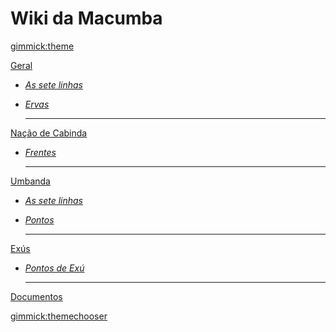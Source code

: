 # Wiki da Macumba

[gimmick:theme](cyborg)

[Geral]()

* [_As sete linhas_](UMBANDA.md)
* [_Ervas_](ERVAS.md)


  - - - -

[Nação de Cabinda]()

* [_Frentes_](frentes.md)

  - - - -

[Umbanda]()

* [_As sete linhas_](UMBANDA.md)
* [_Pontos_](pontos.md)


  - - - -

[Exús]()

* [_Pontos de Exú_](Pontos_de_Exu.md)


  - - - -

[Documentos](docs/)

[gimmick:themechooser](Temas)


